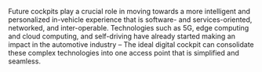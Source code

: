 

Future cockpits play a crucial role in moving towards a more intelligent and personalized in-vehicle experience that is software- and services-oriented, networked, and inter-operable. Technologies such as 5G, edge computing and cloud computing, and self-driving have already started making an impact in the automotive industry – The ideal digital cockpit can consolidate these complex technologies into one access point that is simplified and seamless.


 
